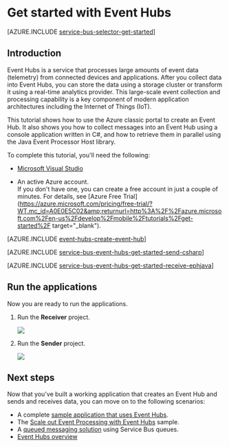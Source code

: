 <properties
	pageTitle="Get Started with Event Hubs in C# | Microsoft Azure"
	description="Follow this tutorial to get started using Azure Event Hubs; sending events in C# and receiving them in Java using the EventProcessorHost."
	services="event-hubs"
	documentationCenter=""
	authors="fsautomata"
	manager="timlt"
	editor=""/>

<tags
	ms.service="event-hubs"
	ms.workload="na"
	ms.tgt_pltfrm="na"
	ms.devlang="na"
	ms.topic="hero-article"
	ms.date="06/16/2016"
	ms.author="jotaub"/>

# Get started with Event Hubs

[AZURE.INCLUDE [service-bus-selector-get-started](../../includes/service-bus-selector-get-started.md)]

## Introduction

Event Hubs is a service that processes large amounts of event data (telemetry) from connected devices and applications. After you collect data into Event Hubs, you can store the data using a storage cluster or transform it using a real-time analytics provider. This large-scale event collection and processing capability is a key component of modern application architectures including the Internet of Things (IoT).

This tutorial shows how to use the Azure classic portal to create an Event Hub. It also shows you how to collect messages into an Event Hub using a console application written in C#, and how to retrieve them in parallel using the Java Event Processor Host library.

To complete this tutorial, you'll need the following:

+ [Microsoft Visual Studio](http://visualstudio.com)

+ An active Azure account. <br/>If you don't have one, you can create a free account in just a couple of minutes. For details, see [Azure Free Trial](https://azure.microsoft.com/pricing/free-trial/?WT.mc_id=A0E0E5C02&amp;returnurl=http%3A%2F%2Fazure.microsoft.com%2Fen-us%2Fdevelop%2Fmobile%2Ftutorials%2Fget-started%2F target="_blank").

[AZURE.INCLUDE [event-hubs-create-event-hub](../../includes/event-hubs-create-event-hub.md)]

[AZURE.INCLUDE [service-bus-event-hubs-get-started-send-csharp](../../includes/service-bus-event-hubs-get-started-send-csharp.md)]

[AZURE.INCLUDE [service-bus-event-hubs-get-started-receive-ephjava](../../includes/service-bus-event-hubs-get-started-receive-ephjava.md)]

## Run the applications

Now you are ready to run the applications.

1.	Run the **Receiver** project.

	![][21]

2.	Run the **Sender** project.

	![][22]

## Next steps

Now that you've built a working application that creates an Event Hub and sends and receives data, you can move on to the following scenarios:

- A complete [sample application that uses Event Hubs][].
- The [Scale out Event Processing with Event Hubs][] sample.
- A [queued messaging solution][] using Service Bus queues.
- [Event Hubs overview][]

<!-- Images. -->
[21]: ./media/event-hubs-csharp-ephjava-getstarted/ephjava.png
[22]: ./media/event-hubs-csharp-ephjava-getstarted/cs-send.png

<!-- Links -->
[Azure classic portal]: https://manage.windowsazure.com/
[Event Hubs overview]: event-hubs-overview.md
[sample application that uses Event Hubs]: https://code.msdn.microsoft.com/Service-Bus-Event-Hub-286fd097
[Scale out Event Processing with Event Hubs]: https://code.msdn.microsoft.com/Service-Bus-Event-Hub-45f43fc3
[queued messaging solution]: ../service-bus/service-bus-dotnet-multi-tier-app-using-service-bus-queues.md
 
